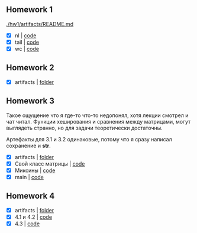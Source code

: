 ## Homework 1

[./hw1/artifacts/README.md](./hw1/artifacts/README.md)

- [x] nl | [code](./hw1/src/nl_main.py)
- [x] tail | [code](./hw1/src/tail_main.py)
- [x] wc | [code](./hw1/src/wc_main.py)

## Homework 2

- [x] artifacts | [folder](./hw2/artifacts)

## Homework 3

Такое ощущение что я где-то что-то недопонял, хотя лекции смотрел и чат читал.
Функции хеширования и сравнения между матрицами, могут выглядеть странно, но для
задачи теоретически достаточны.

Артефакты для 3.1 и 3.2 одинаковые, потому что я сразу написал сохранение и __str__.

- [x] artifacts | [folder](./hw3/artifacts)
- [x] Свой класс матрицы | [code](./hw3/src/matrix.py)
- [x] Миксины | [code](./hw3/src/mixins.py)
- [x] main | [code](./hw3/src/main.py)

## Homework 4

- [x] artifacts | [folder](./hw4/artifacts)
- [x] 4.1 и 4.2 | [code](./hw4/src/main.py)
- [x] 4.3 | [code](./hw4/src/main43.py)
